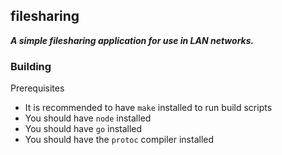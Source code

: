 ## filesharing

***A simple filesharing application for use in LAN networks.***

### Building

Prerequisites

- It is recommended to have `make` installed to run build scripts
- You should have `node` installed
- You should have `go` installed
- You should have the `protoc` compiler installed
